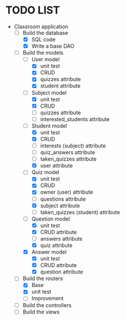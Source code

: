# TODO LIST
- Classroom application
	- [ ] Build the database
		- [x] SQL code
		- [x] Write a base DAO
	- [ ] Build the models
		- [ ] User model
			- [x] unit test
			- [x] CRUD
			- [x] quizzes attribute
			- [x] student attribute
		- [ ] Subject model
			- [x] unit test
			- [x] CRUD
			- [ ] quizzes attribute
			- [ ] interested_students attribute
		- [ ] Student model
			- [x] unit test
			- [x] CRUD
			- [ ] interests (subject) attribute
			- [ ] quiz_answers attribute
			- [ ] taken_quizzes attribute
			- [x] user attribute
		- [ ] Quiz model
			- [x] unit test
			- [x] CRUD
			- [x] owner (user) attribute
			- [ ] questions attribute
			- [x] subject attribute
			- [ ] taken_quizzes (student) attribute
		- [ ] Question model
			- [x] unit test
			- [x] CRUD attribute
			- [ ] answers attribute
			- [x] quiz attribute
		- [x] Answer model
			- [x] unit test
			- [x] CRUD attribute
			- [x] question attribute
	- [ ] Build the routers
		- [x] Base
		- [x] unit test
		- [ ] Improvement
	+ [ ] Build the controllers
	+ [ ] Build the views